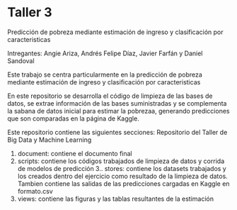 # Taller 3
 
Predicción de pobreza mediante estimación de ingreso y clasificación por caracteristicas

Intregantes: Angie Ariza, Andrés Felipe Díaz, Javier Farfán y Daniel Sandoval

Este trabajo se centra particularmente en la predicción de pobreza mediante estimación de ingreso y clasificación por caracteristicas

En este repositorio se desarrolla el código de limpieza de las bases de datos, se extrae información de las bases suministradas y se complementa la sabana de datos inicial para estimar la pobrezaa, generando predicciones que son comparadas en la página de Kaggle.

Este repositorio contiene las siguientes secciones: Repositorio del Taller de Big Data y Machine Learning

1. document: contiene el documento final
2. scripts: contiene los códigos trabajados de limpieza de datos y corrida de modelos de predicción
3.. stores: contiene los datasets trabajados y los creados dentro del ejercicio como resultado de la limpieza de datos. Tambien contiene las salidas de las predicciones cargadas en Kaggle en formato.csv
4. views: contiene las figuras y las tablas resultantes de la estimación
